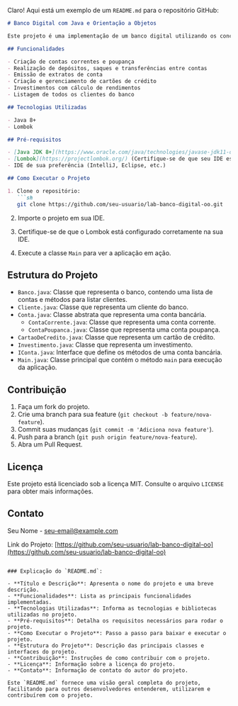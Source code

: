 Claro! Aqui está um exemplo de um `README.md` para o repositório GitHub:

```markdown
# Banco Digital com Java e Orientação a Objetos

Este projeto é uma implementação de um banco digital utilizando os conceitos de Programação Orientada a Objetos (POO) em Java. O objetivo é reforçar o conhecimento em POO através da criação de uma aplicação prática que simula um banco com contas correntes, contas poupança, cartões de crédito e investimentos.

## Funcionalidades

- Criação de contas correntes e poupança
- Realização de depósitos, saques e transferências entre contas
- Emissão de extratos de conta
- Criação e gerenciamento de cartões de crédito
- Investimentos com cálculo de rendimentos
- Listagem de todos os clientes do banco

## Tecnologias Utilizadas

- Java 8+
- Lombok

## Pré-requisitos

- [Java JDK 8+](https://www.oracle.com/java/technologies/javase-jdk11-downloads.html)
- [Lombok](https://projectlombok.org/) (Certifique-se de que seu IDE está configurado para suportar Lombok)
- IDE de sua preferência (IntelliJ, Eclipse, etc.)

## Como Executar o Projeto

1. Clone o repositório:
   ```sh
   git clone https://github.com/seu-usuario/lab-banco-digital-oo.git
   ```

2. Importe o projeto em sua IDE.

3. Certifique-se de que o Lombok está configurado corretamente na sua IDE.

4. Execute a classe `Main` para ver a aplicação em ação.

## Estrutura do Projeto

- `Banco.java`: Classe que representa o banco, contendo uma lista de contas e métodos para listar clientes.
- `Cliente.java`: Classe que representa um cliente do banco.
- `Conta.java`: Classe abstrata que representa uma conta bancária.
  - `ContaCorrente.java`: Classe que representa uma conta corrente.
  - `ContaPoupanca.java`: Classe que representa uma conta poupança.
- `CartaoDeCredito.java`: Classe que representa um cartão de crédito.
- `Investimento.java`: Classe que representa um investimento.
- `IConta.java`: Interface que define os métodos de uma conta bancária.
- `Main.java`: Classe principal que contém o método `main` para execução da aplicação.

## Contribuição

1. Faça um fork do projeto.
2. Crie uma branch para sua feature (`git checkout -b feature/nova-feature`).
3. Commit suas mudanças (`git commit -m 'Adiciona nova feature'`).
4. Push para a branch (`git push origin feature/nova-feature`).
5. Abra um Pull Request.

## Licença

Este projeto está licenciado sob a licença MIT. Consulte o arquivo `LICENSE` para obter mais informações.

## Contato

Seu Nome - [seu-email@example.com](mailto:seu-email@example.com)

Link do Projeto: [https://github.com/seu-usuario/lab-banco-digital-oo](https://github.com/seu-usuario/lab-banco-digital-oo)
```

### Explicação do `README.md`:

- **Título e Descrição**: Apresenta o nome do projeto e uma breve descrição.
- **Funcionalidades**: Lista as principais funcionalidades implementadas.
- **Tecnologias Utilizadas**: Informa as tecnologias e bibliotecas utilizadas no projeto.
- **Pré-requisitos**: Detalha os requisitos necessários para rodar o projeto.
- **Como Executar o Projeto**: Passo a passo para baixar e executar o projeto.
- **Estrutura do Projeto**: Descrição das principais classes e interfaces do projeto.
- **Contribuição**: Instruções de como contribuir com o projeto.
- **Licença**: Informação sobre a licença do projeto.
- **Contato**: Informação de contato do autor do projeto.

Este `README.md` fornece uma visão geral completa do projeto, facilitando para outros desenvolvedores entenderem, utilizarem e contribuírem com o projeto.
